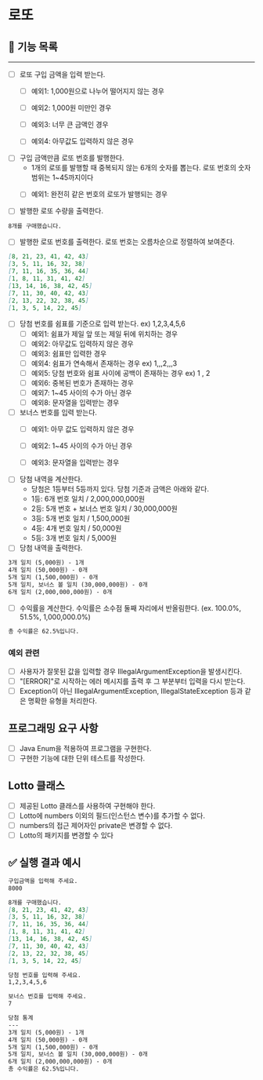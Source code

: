 # 로또

## 📝 기능 목록

----

- [ ] 로또 구입 금액을 입력 받는다.
    - [ ] 예외1: 1,000원으로 나누어 떨어지지 않는 경우
    - [ ] 예외2: 1,000원 미만인 경우
    - [ ] 예외3: 너무 큰 금액인 경우
    - [ ] 예외4: 아무값도 입력하지 않은 경우


- [ ] 구입 금액만큼 로또 번호를 발행한다.
    - 1개의 로또를 발행할 때 중복되지 않는 6개의 숫자를 뽑는다. 로또 번호의 숫자 범위는 1~45까지이다
    - [ ] 예외1: 완전히 같은 번호의 로또가 발행되는 경우


- [ ] 발행한 로또 수량을 출력한다.

```markdown
8개를 구매했습니다.
```

- [ ] 발행한 로또 번호를 출력한다. 로또 번호는 오름차순으로 정렬하여 보여준다.

```markdown
[8, 21, 23, 41, 42, 43]
[3, 5, 11, 16, 32, 38]
[7, 11, 16, 35, 36, 44]
[1, 8, 11, 31, 41, 42]
[13, 14, 16, 38, 42, 45]
[7, 11, 30, 40, 42, 43]
[2, 13, 22, 32, 38, 45]
[1, 3, 5, 14, 22, 45]
```

- [ ] 당첨 번호를 쉼표를 기준으로 입력 받는다. ex) 1,2,3,4,5,6
    - [ ] 예외1: 쉼표가 제일 앞 또는 제일 뒤에 위치하는 경우
    - [ ] 예외2: 아무값도 입력하지 않은 경우
    - [ ] 예외3: 쉼표만 입력한 경우
    - [ ] 예외4: 쉼표가 연속해서 존재하는 경우 ex) 1,,,2,,,3
    - [ ] 예외5: 당첨 번호와 쉼표 사이에 공백이 존재하는 경우 ex) 1 , 2
    - [ ] 예외6: 중복된 번호가 존재하는 경우
    - [ ] 예외7: 1~45 사이의 수가 아닌 경우
    - [ ] 예외8: 문자열을 입력받는 경우
- [ ] 보너스 번호를 입력 받는다.
    - [ ] 예외1: 아무 값도 입력하지 않은 경우
    - [ ] 예외2: 1~45 사이의 수가 아닌 경우
    - [ ] 예외3: 문자열을 입력받는 경우


- [ ] 당첨 내역을 계산한다.
    - 당첨은 1등부터 5등까지 있다. 당첨 기준과 금액은 아래와 같다.
    - 1등: 6개 번호 일치 / 2,000,000,000원
    - 2등: 5개 번호 + 보너스 번호 일치 / 30,000,000원
    - 3등: 5개 번호 일치 / 1,500,000원
    - 4등: 4개 번호 일치 / 50,000원
    - 5등: 3개 번호 일치 / 5,000원
- [ ] 당첨 내역을 출력한다.

```markdown
3개 일치 (5,000원) - 1개
4개 일치 (50,000원) - 0개
5개 일치 (1,500,000원) - 0개
5개 일치, 보너스 볼 일치 (30,000,000원) - 0개
6개 일치 (2,000,000,000원) - 0개
  ```

- [ ] 수익률을 계산한다. 수익률은 소수점 둘째 자리에서 반올림한다. (ex. 100.0%, 51.5%, 1,000,000.0%)

```markdown
총 수익률은 62.5%입니다.
```

### 예외 관련

- [ ] 사용자가 잘못된 값을 입력할 경우 IllegalArgumentException을 발생시킨다.
- [ ] "[ERROR]"로 시작하는 에러 메시지를 출력 후 그 부분부터 입력을 다시 받는다.
- [ ] Exception이 아닌 IllegalArgumentException, IllegalStateException 등과 같은 명확한 유형을 처리한다.

## 프로그래밍 요구 사항

- [ ] Java Enum을 적용하여 프로그램을 구현한다.
- [ ] 구현한 기능에 대한 단위 테스트를 작성한다.

## Lotto 클래스

- [ ] 제공된 Lotto 클래스를 사용하여 구현해야 한다.
- [ ] Lotto에 numbers 이외의 필드(인스턴스 변수)를 추가할 수 없다.
- [ ] numbers의 접근 제어자인 private은 변경할 수 없다.
- [ ] Lotto의 패키지를 변경할 수 있다

## ✅ 실행 결과 예시

```markdown
구입금액을 입력해 주세요.
8000

8개를 구매했습니다.
[8, 21, 23, 41, 42, 43]
[3, 5, 11, 16, 32, 38]
[7, 11, 16, 35, 36, 44]
[1, 8, 11, 31, 41, 42]
[13, 14, 16, 38, 42, 45]
[7, 11, 30, 40, 42, 43]
[2, 13, 22, 32, 38, 45]
[1, 3, 5, 14, 22, 45]

당첨 번호를 입력해 주세요.
1,2,3,4,5,6

보너스 번호를 입력해 주세요.
7

당첨 통계
---
3개 일치 (5,000원) - 1개
4개 일치 (50,000원) - 0개
5개 일치 (1,500,000원) - 0개
5개 일치, 보너스 볼 일치 (30,000,000원) - 0개
6개 일치 (2,000,000,000원) - 0개
총 수익률은 62.5%입니다.
```